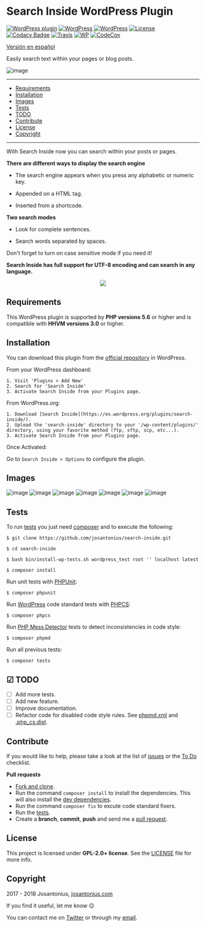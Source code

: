 # Search Inside WordPress Plugin

[![WordPress plugin](https://img.shields.io/wordpress/plugin/v/search-inside.svg)](https://wordpress.org/plugins/search-inside/) [![WordPress](https://img.shields.io/wordpress/plugin/dt/search-inside.svg)](https://wordpress.org/plugins/search-inside/) [![WordPress](https://img.shields.io/wordpress/v/search-inside.svg)](https://wordpress.org/plugins/search-inside/) [![License](https://poser.pugx.org/josantonius/search-inside/license)](https://packagist.org/packages/josantonius/search-inside) [![Codacy Badge](https://api.codacy.com/project/badge/Grade/18f6a66114c34f05b5837fd6ad2d1d35)](https://www.codacy.com/app/Josantonius/Extensions-For-Grifus?utm_source=github.com&amp;utm_medium=referral&amp;utm_content=Josantonius/Extensions-For-Grifus&amp;utm_campaign=Badge_Grade) [![Travis](https://travis-ci.org/josantonius/search-inside.svg)](https://travis-ci.org/josantonius/search-inside) [![WP](https://img.shields.io/badge/WordPress-Standar-1abc9c.svg)](https://github.com/WordPress-Coding-Standards/WordPress-Coding-Standards/) [![CodeCov](https://codecov.io/gh/josantonius/search-inside/branch/master/graph/badge.svg)](https://codecov.io/gh/josantonius/search-inside)

[Versión en español](README-ES.md)

Easily search text within your pages or blog posts.

![image](resources/banner-1544x500.png)

---

- [Requirements](#requirements)
- [Installation](#installation)
- [Images](#images)
- [Tests](#tests)
- [TODO](#-todo)
- [Contribute](#contribute)
- [License](#license)
- [Copyright](#copyright)

---

With Search Inside now you can search within your posts or pages. 

**There are different ways to display the search engine**

- The search engine appears when you press any alphabetic or numeric key.

- Appended on a HTML tag.

- Inserted from a shortcode.

**Two search modes**

- Look for complete sentences.

- Search words separated by spaces. 

Don't forget to turn on case sensitive mode if you need it!

**Search Inside has full support for UTF-8 encoding and can search in any language.**

<p align="center">
  <a href="https://youtu.be/MCl9j7119uU" title="Search Inside">
    <img src="resources/thumbnail-english-video.png">
  </a>
</p>

## Requirements

This WordPress plugin is supported by **PHP versions 5.6** or higher and is compatible with **HHVM versions 3.0** or higher.

## Installation

You can download this plugin from the [official repository](https://es.wordpress.org/plugins/search-inside/) in WordPress.

From your WordPress dashboard:

	1. Visit 'Plugins > Add New'
	2. Search for 'Search Inside'
	3. Activate Search Inside from your Plugins page.

From WordPress.org:

	1. Download [Search Inside](https://es.wordpress.org/plugins/search-inside/).
	2. Upload the 'search-inside' directory to your '/wp-content/plugins/' directory, using your favorite method (ftp, sftp, scp, etc...).
	3. Activate Search Inside from your Plugins page.

Once Activated:
	
Go to `Search Inside > Options` to configure the plugin.

## Images

![image](resources/screenshot-1.png)
![image](resources/screenshot-2.png)
![image](resources/screenshot-3.png)
![image](resources/screenshot-7.png)
![image](resources/screenshot-8.png)
![image](resources/screenshot-9.png)
![image](resources/screenshot-10.png)

## Tests 

To run [tests](tests) you just need [composer](http://getcomposer.org/download/) and to execute the following:

    $ git clone https://github.com/josantonius/search-inside.git
    
    $ cd search-inside

    $ bash bin/install-wp-tests.sh wordpress_test root '' localhost latest

    $ composer install

Run unit tests with [PHPUnit](https://phpunit.de/):

    $ composer phpunit

Run [WordPress](https://github.com/WordPress-Coding-Standards/WordPress-Coding-Standards/) code standard tests with [PHPCS](https://github.com/squizlabs/PHP_CodeSniffer):

    $ composer phpcs

Run [PHP Mess Detector](https://phpmd.org/) tests to detect inconsistencies in code style:

    $ composer phpmd

Run all previous tests:

    $ composer tests

## ☑ TODO

- [ ] Add more tests.
- [ ] Add new feature.
- [ ] Improve documentation.
- [ ] Refactor code for disabled code style rules. See [phpmd.xml](phpmd.xml) and [.php_cs.dist](.php_cs.dist).

## Contribute

If you would like to help, please take a look at the list of
[issues](https://github.com/josantonius/search-inside/issues) or the [To Do](#-todo) checklist.

**Pull requests**

* [Fork and clone](https://help.github.com/articles/fork-a-repo).
* Run the command `composer install` to install the dependencies.
  This will also install the [dev dependencies](https://getcomposer.org/doc/03-cli.md#install).
* Run the command `composer fix` to excute code standard fixers.
* Run the [tests](#tests).
* Create a **branch**, **commit**, **push** and send me a
  [pull request](https://help.github.com/articles/using-pull-requests).

## License

This project is licensed under **GPL-2.0+ license**. See the [LICENSE](LICENSE) file for more info.

## Copyright

2017 - 2018 Josantonius, [josantonius.com](https://josantonius.com/)

If you find it useful, let me know :wink:

You can contact me on [Twitter](https://twitter.com/Josantonius) or through my [email](mailto:hello@josantonius.com).